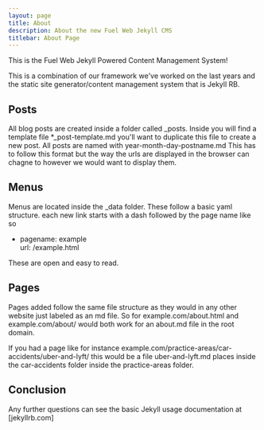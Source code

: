 ```yaml
---
layout: page
title: About
description: About the new Fuel Web Jekyll CMS
titlebar: About Page
---
```


This is the Fuel Web Jekyll Powered Content Management System!

This is a combination of our framework we've worked on the last years and the static site generator/content management system that is Jekyll RB.

## Posts

All blog posts are created inside a folder called _posts. Inside you will find a template file *_post-template.md you'll want to duplicate this file to create a new post. All posts are named with year-month-day-postname.md This has to follow this format but the way the urls are displayed in the browser can chagne to however we would want to display them.

## Menus

Menus are located inside the _data folder. These follow a basic yaml structure. each new link starts with a dash followed by the page name like so 

- pagename: example\
	url: /example.html

These are open and easy to read. 

## Pages

Pages added follow the same file structure as they would in any other website just labeled as an md file. So for example.com/about.html and example.com/about/ would both work for an about.md file in the root domain.

If you had a page like for instance example.com/practice-areas/car-accidents/uber-and-lyft/ this would be a file uber-and-lyft.md places inside the car-accidents folder inside the practice-areas folder.

## Conclusion

Any further questions can see the basic Jekyll usage documentation at [jekyllrb.com]
